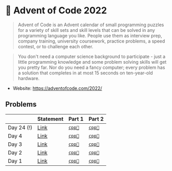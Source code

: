 # 🎃 Advent of Code 2022

> Advent of Code is an Advent calendar of small programming puzzles for a variety of skill sets and skill levels that can be solved in any programming language you like. People use them as interview prep, company training, university coursework, practice problems, a speed contest, or to challenge each other.

> You don't need a computer science background to participate - just a little programming knowledge and some problem solving skills will get you pretty far. Nor do you need a fancy computer; every problem has a solution that completes in at most 15 seconds on ten-year-old hardware.

* Website: https://adventofcode.com/2022/

## Problems

<table>
<thead>
<th></th>
<th>Statement</th>
<th>Part 1</th>
<th>Part 2</th>
</thead>
<tbody>
<tr>
<td>Day 24 (!)</td>
<td><a href="https://adventofcode.com/2022/day/24">Link</a></td>
<td>
<a href="../../problems/aoc2022day24/src/main/solution1.cpp"><code>cpp🐀</code></a>
</td>
<td>
<a href="../../problems/aoc2022day24/src/main/solution1.cpp"><code>cpp🐀</code></a>
</td>
</tr>
<tr>
<td>Day 4</td>
<td><a href="https://adventofcode.com/2022/day/4">Link</a></td>
<td>
<a href="../../problems/aoc2022day4/src/main/solution1.cpp"><code>cpp🐀</code></a>
</td>
<td>
<a href="../../problems/aoc2022day4/src/main/solution1.cpp"><code>cpp🐀</code></a>
</td>
</tr>
<tr>
<td>Day 3</td>
<td><a href="https://adventofcode.com/2022/day/3">Link</a></td>
<td>
<a href="../../problems/aoc2022day3/src/main/solution1.cpp"><code>cpp🐀</code></a>
</td>
<td>
<a href="../../problems/aoc2022day3/src/main/solution2.cpp"><code>cpp🐀</code></a>
</td>
</tr>
<tr>
<td>Day 2</td>
<td><a href="https://adventofcode.com/2022/day/2">Link</a></td>
<td>
<a href="../../problems/aoc2022day2/src/main/solution1.cpp"><code>cpp🐀</code></a>
</td>
<td>
<a href="../../problems/aoc2022day2/src/main/solution1.cpp"><code>cpp🐀</code></a>
</td>
</tr>
<tr>
<td>Day 1</td>
<td><a href="https://adventofcode.com/2022/day/1">Link</a></td>
<td>
<a href="../../problems/aoc2022day1/src/main/solution1.cpp"><code>cpp🐀</code></a>
</td>
<td>
<a href="../../problems/aoc2022day1/src/main/solution2.cpp"><code>cpp🐀</code></a>
</td>
</tr>
</tbody>
</table>